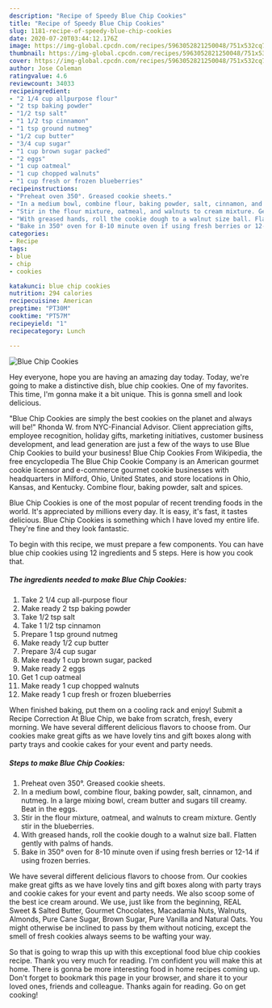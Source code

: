```yaml
---
description: "Recipe of Speedy Blue Chip Cookies"
title: "Recipe of Speedy Blue Chip Cookies"
slug: 1181-recipe-of-speedy-blue-chip-cookies
date: 2020-07-20T03:44:12.176Z
image: https://img-global.cpcdn.com/recipes/5963052821250048/751x532cq70/blue-chip-cookies-recipe-main-photo.jpg
thumbnail: https://img-global.cpcdn.com/recipes/5963052821250048/751x532cq70/blue-chip-cookies-recipe-main-photo.jpg
cover: https://img-global.cpcdn.com/recipes/5963052821250048/751x532cq70/blue-chip-cookies-recipe-main-photo.jpg
author: Jose Coleman
ratingvalue: 4.6
reviewcount: 34033
recipeingredient:
- "2 1/4 cup allpurpose flour"
- "2 tsp baking powder"
- "1/2 tsp salt"
- "1 1/2 tsp cinnamon"
- "1 tsp ground nutmeg"
- "1/2 cup butter"
- "3/4 cup sugar"
- "1 cup brown sugar packed"
- "2 eggs"
- "1 cup oatmeal"
- "1 cup chopped walnuts"
- "1 cup fresh or frozen blueberries"
recipeinstructions:
- "Preheat oven 350°. Greased cookie sheets."
- "In a medium bowl, combine flour, baking powder, salt, cinnamon, and nutmeg. In a large mixing bowl, cream butter and sugars till creamy. Beat in the eggs."
- "Stir in the flour mixture, oatmeal, and walnuts to cream mixture. Gently stir in the blueberries."
- "With greased hands, roll the cookie dough to a walnut size ball. Flatten gently with palms of hands."
- "Bake in 350° oven for 8-10 minute oven if using fresh berries or 12-14 if using frozen berries."
categories:
- Recipe
tags:
- blue
- chip
- cookies

katakunci: blue chip cookies 
nutrition: 294 calories
recipecuisine: American
preptime: "PT30M"
cooktime: "PT57M"
recipeyield: "1"
recipecategory: Lunch

---
```



![Blue Chip Cookies](https://img-global.cpcdn.com/recipes/5963052821250048/751x532cq70/blue-chip-cookies-recipe-main-photo.jpg)

Hey everyone, hope you are having an amazing day today. Today, we're going to make a distinctive dish, blue chip cookies. One of my favorites. This time, I'm gonna make it a bit unique. This is gonna smell and look delicious.

&#34;Blue Chip Cookies are simply the best cookies on the planet and always will be!&#34; Rhonda W. from NYC-Financial Advisor. Client appreciation gifts, employee recognition, holiday gifts, marketing initiatives, customer business development, and lead generation are just a few of the ways to use Blue Chip Cookies to build your business! Blue Chip Cookies From Wikipedia, the free encyclopedia The Blue Chip Cookie Company is an American gourmet cookie licensor and e-commerce gourmet cookie businesses with headquarters in Milford, Ohio, United States, and store locations in Ohio, Kansas, and Kentucky. Combine flour, baking powder, salt and spices.

Blue Chip Cookies is one of the most popular of recent trending foods in the world. It's appreciated by millions every day. It is easy, it's fast, it tastes delicious. Blue Chip Cookies is something which I have loved my entire life. They're fine and they look fantastic.


To begin with this recipe, we must prepare a few components. You can have blue chip cookies using 12 ingredients and 5 steps. Here is how you cook that.

<!--inarticleads1-->

##### The ingredients needed to make Blue Chip Cookies:

1. Take 2 1/4 cup all-purpose flour
1. Make ready 2 tsp baking powder
1. Take 1/2 tsp salt
1. Take 1 1/2 tsp cinnamon
1. Prepare 1 tsp ground nutmeg
1. Make ready 1/2 cup butter
1. Prepare 3/4 cup sugar
1. Make ready 1 cup brown sugar, packed
1. Make ready 2 eggs
1. Get 1 cup oatmeal
1. Make ready 1 cup chopped walnuts
1. Make ready 1 cup fresh or frozen blueberries


When finished baking, put them on a cooling rack and enjoy! Submit a Recipe Correction At Blue Chip, we bake from scratch, fresh, every morning. We have several different delicious flavors to choose from. Our cookies make great gifts as we have lovely tins and gift boxes along with party trays and cookie cakes for your event and party needs. 

<!--inarticleads2-->

##### Steps to make Blue Chip Cookies:

1. Preheat oven 350°. Greased cookie sheets.
1. In a medium bowl, combine flour, baking powder, salt, cinnamon, and nutmeg. In a large mixing bowl, cream butter and sugars till creamy. Beat in the eggs.
1. Stir in the flour mixture, oatmeal, and walnuts to cream mixture. Gently stir in the blueberries.
1. With greased hands, roll the cookie dough to a walnut size ball. Flatten gently with palms of hands.
1. Bake in 350° oven for 8-10 minute oven if using fresh berries or 12-14 if using frozen berries.


We have several different delicious flavors to choose from. Our cookies make great gifts as we have lovely tins and gift boxes along with party trays and cookie cakes for your event and party needs. We also scoop some of the best ice cream around. We use, just like from the beginning, REAL Sweet &amp; Salted Butter, Gourmet Chocolates, Macadamia Nuts, Walnuts, Almonds, Pure Cane Sugar, Brown Sugar, Pure Vanilla and Natural Oats. You might otherwise be inclined to pass by them without noticing, except the smell of fresh cookies always seems to be wafting your way. 

So that is going to wrap this up with this exceptional food blue chip cookies recipe. Thank you very much for reading. I'm confident you will make this at home. There is gonna be more interesting food in home recipes coming up. Don't forget to bookmark this page in your browser, and share it to your loved ones, friends and colleague. Thanks again for reading. Go on get cooking!
